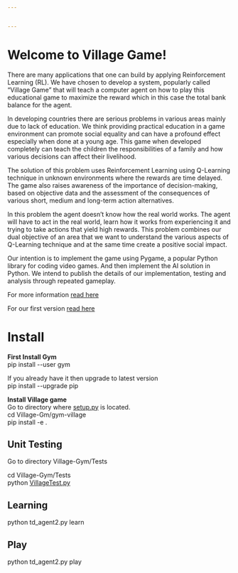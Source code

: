 ```yaml
---


---
```


<h1 id="welcome-to-village-game">Welcome to Village Game!</h1>
<p>There are many applications that one can build by applying Reinforcement Learning (RL). We have chosen to develop a system, popularly called “Village Game” that will teach a computer agent on how to play this educational game to maximize the reward which in this case the total bank balance for the agent.</p>
<p>In developing countries there are serious problems in various areas mainly due to lack of education. We think providing practical education in a game environment can promote social equality and can have a profound effect especially when done at a young age. This game when developed completely can teach the children the responsibilities of a family and how various decisions can affect their livelihood.</p>
<p>The solution of this problem uses Reinforcement Learning using Q-Learning technique in unknown environments where the rewards are time delayed. The game also raises awareness of the importance of decision-making, based on objective data and the assessment of the consequences of various short, medium and long-term action alternatives.</p>
<p>In this problem the agent doesn’t know how the real world works. The agent will have to act in the real world, learn how it works from experiencing it and trying to take actions that yield high rewards. This problem combines our dual objective of an area that we want to understand the various aspects of Q-Learning technique and at the same time create a positive social impact.</p>
<p>Our intention is to implement the game using Pygame, a popular Python library for coding video games. And then implement the AI solution in Python. We intend to publish the details of our implementation, testing and analysis through repeated gameplay.</p>
<p>For more information <a href="https://github.com/rakeshtl/artificial_intelligence/blob/master/Village-Gym/Village%20Game%20Description.pdf">read here</a></p>
<p>For our first version <a href="https://github.com/rakeshtl/artificial_intelligence/blob/master/Village-Gym/Village%20Game%20Version%201%20Report.pdf">read here</a></p>
<h1 id="install">Install</h1>
<p><strong>First Install Gym</strong><br>
pip install --user gym</p>
<p>If you already have it then upgrade to latest version<br>
pip install --upgrade pip</p>
<p><strong>Install Village game</strong><br>
Go to directory where <a href="http://setup.py">setup.py</a> is located.<br>
cd Village-Gm/gym-village<br>
pip install -e .</p>
<h2 id="unit-testing">Unit Testing</h2>
<p>Go to directory Village-Gym/Tests</p>
<p>cd Village-Gym/Tests<br>
python <a href="http://VillageTest.py">VillageTest.py</a></p>
<h2 id="learning">Learning</h2>
<p>python td_agent2.py learn</p>
<h2 id="play">Play</h2>
<p>python td_agent2.py play</p>


